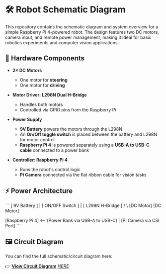 # 🛠️ Robot Schematic Diagram

This repository contains the schematic diagram and system overview for a simple Raspberry Pi 4-powered robot. The design features two DC motors, camera input, and remote power management, making it ideal for basic robotics experiments and computer vision applications.

## 🔧 Hardware Components

- **2× DC Motors**
  - One motor for **steering**
  - One motor for **driving**

- **Motor Driver: L298N Dual H-Bridge**
  - Handles both motors
  - Controlled via GPIO pins from the Raspberry Pi

- **Power Supply**
  - **9V Battery** powers the motors through the L298N
  - An **On/Off toggle switch** is placed between the battery and L298N for motor control
  - **Raspberry Pi 4** is powered separately using a **USB-A to USB-C cable** connected to a power bank

- **Controller: Raspberry Pi 4**
  - Runs the robot's control logic
  - **Pi Camera** connected via the flat ribbon cable for vision tasks

## ⚡ Power Architecture

\`\`\`
[ 9V Battery ] 
     |
 [ ON/OFF Switch ]
     |
 [  L298N H-Bridge  ]
    /        \\
[DC Motor]  [DC Motor]

[Raspberry Pi 4] <-- [Power Bank via USB-A to USB-C]
       |
  [Pi Camera via CSI Port]
\`\`\`

## 🖼️ Circuit Diagram

You can find the full schematic/circuit diagram here:

👉 [**View Circuit Diagram**](#) *[HERE](https://app.cirkitdesigner.com/project/81746f89-3439-4385-bd1d-2ebd57a1eb00)*

